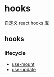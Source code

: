 # hooks

自定义 react hooks 库

## hooks

### lifecycle

- [use-mount](./src/hooks/use-mount/index.ts)
- [use-update](./src/hooks/use-update/index.ts)

